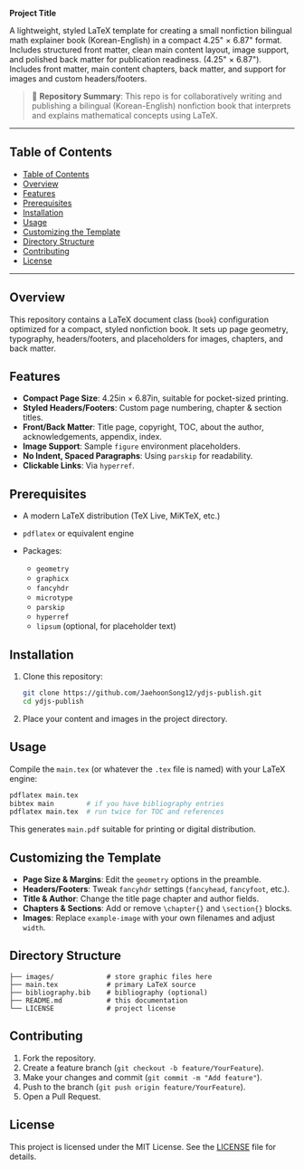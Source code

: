 **Project Title**


A lightweight, styled LaTeX template for creating a small nonfiction bilingual math explainer book (Korean-English) in a compact 4.25" × 6.87" format. Includes structured front matter, clean main content layout, image support, and polished back matter for publication readiness. (4.25" × 6.87"). Includes front matter, main content chapters, back matter, and support for images and custom headers/footers.

> 📁 **Repository Summary**: This repo is for collaboratively writing and publishing a bilingual (Korean-English) nonfiction book that interprets and explains mathematical concepts using LaTeX.


---

## Table of Contents

- [Table of Contents](#table-of-contents)
- [Overview](#overview)
- [Features](#features)
- [Prerequisites](#prerequisites)
- [Installation](#installation)
- [Usage](#usage)
- [Customizing the Template](#customizing-the-template)
- [Directory Structure](#directory-structure)
- [Contributing](#contributing)
- [License](#license)

---

## Overview

This repository contains a LaTeX document class (`book`) configuration optimized for a compact, styled nonfiction book. It sets up page geometry, typography, headers/footers, and placeholders for images, chapters, and back matter.

## Features

* **Compact Page Size**: 4.25in × 6.87in, suitable for pocket-sized printing.
* **Styled Headers/Footers**: Custom page numbering, chapter & section titles.
* **Front/Back Matter**: Title page, copyright, TOC, about the author, acknowledgements, appendix, index.
* **Image Support**: Sample `figure` environment placeholders.
* **No Indent, Spaced Paragraphs**: Using `parskip` for readability.
* **Clickable Links**: Via `hyperref`.

## Prerequisites

* A modern LaTeX distribution (TeX Live, MiKTeX, etc.)
* `pdflatex` or equivalent engine
* Packages:

  * `geometry`
  * `graphicx`
  * `fancyhdr`
  * `microtype`
  * `parskip`
  * `hyperref`
  * `lipsum` (optional, for placeholder text)

## Installation

1. Clone this repository:

   ```bash
   git clone https://github.com/JaehoonSong12/ydjs-publish.git
   cd ydjs-publish
   ```
2. Place your content and images in the project directory.

## Usage

Compile the `main.tex` (or whatever the `.tex` file is named) with your LaTeX engine:

```bash
pdflatex main.tex
bibtex main        # if you have bibliography entries
pdflatex main.tex  # run twice for TOC and references
```

This generates `main.pdf` suitable for printing or digital distribution.

## Customizing the Template

* **Page Size & Margins**: Edit the `geometry` options in the preamble.
* **Headers/Footers**: Tweak `fancyhdr` settings (`fancyhead`, `fancyfoot`, etc.).
* **Title & Author**: Change the title page chapter and author fields.
* **Chapters & Sections**: Add or remove `\chapter{}` and `\section{}` blocks.
* **Images**: Replace `example-image` with your own filenames and adjust `width`.

## Directory Structure

```text
├── images/             # store graphic files here
├── main.tex            # primary LaTeX source
├── bibliography.bib    # bibliography (optional)
├── README.md           # this documentation
└── LICENSE             # project license
```

## Contributing

1. Fork the repository.
2. Create a feature branch (`git checkout -b feature/YourFeature`).
3. Make your changes and commit (`git commit -m "Add feature"`).
4. Push to the branch (`git push origin feature/YourFeature`).
5. Open a Pull Request.

## License

This project is licensed under the MIT License. See the [LICENSE](LICENSE) file for details.
